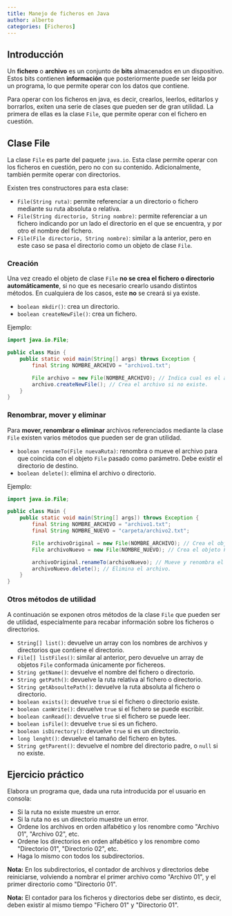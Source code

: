 ```yaml
---
title: Manejo de ficheros en Java
author: alberto
categories: [Ficheros]
---
```


## Introducción

Un **fichero** o **archivo** es un conjunto de **bits** almacenados en un dispositivo. Estos bits contienen **información** que posteriormente puede ser leída por un programa, lo que permite operar con los datos que contiene.

Para operar con los ficheros en java, es decir, crearlos, leerlos, editarlos y borrarlos, exiten una serie de clases que pueden ser de gran utilidad. La primera de ellas es la clase `File`, que permite operar con el fichero en cuestión.

## Clase File

La clase `File` es parte del paquete `java.io`. Esta clase permite operar con los ficheros en cuestión, pero no con su contenido. Adicionalmente, también permite operar con directorios.

Existen tres constructores para esta clase:

- `File(String ruta)`: permite referenciar a un directorio o fichero mediante su ruta absoluta o relativa.
- `File(String directorio, String nombre)`: permite referenciar a un fichero indicando por un lado el directorio en el que se encuentra, y por otro el nombre del fichero.
- `File(File directorio, String nombre)`: similar a la anterior, pero en este caso se pasa el directorio como un objeto de clase `File`.

### Creación

Una vez creado el objeto de clase `File` **no se crea el fichero o directorio automáticamente**, si no que es necesario crearlo usando distintos métodos. En cualquiera de los casos, este **no** se creará si ya existe.

- `boolean mkdir()`: crea un directorio.
- `boolean createNewFile()`: crea un fichero.

Ejemplo:

```java
import java.io.File;

public class Main {
    public static void main(String[] args) throws Exception {
        final String NOMBRE_ARCHIVO = "archivo1.txt";

        File archivo = new File(NOMBRE_ARCHIVO); // Indica cual es el archivo en cuestión.
        archivo.createNewFile(); // Crea el archivo si no existe.
    }
}
```

### Renombrar, mover y eliminar

Para **mover, renombrar o eliminar** archivos referenciados mediante la clase `File` existen varios métodos que pueden ser de gran utilidad.

- `boolean renameTo(File nuevaRuta)`: renombra o mueve el archivo para que coincida con el objeto `File` pasado como parámetro. Debe existir el directorio de destino.
- `boolean delete()`: elimina el archivo o directorio.

Ejemplo:

```java
import java.io.File;

public class Main {
    public static void main(String[] args]) throws Exception {
        final String NOMBRE_ARCHIVO = "archivo1.txt";
        final String NOMBRE_NUEVO = "carpeta/archivo2.txt";

        File archivoOriginal = new File(NOMBRE_ARCHIVO); // Crea el objeto File para el archivo original.
        File archivoNuevo = new File(NOMBRE_NUEVO); // Crea el objeto File para la nueva ruta del archivo.

        archivoOriginal.renameTo(archivoNuevo); // Mueve y renombra el archivo original.
        archivoNuevo.delete(); // Elimina el archivo.
    }
}
```

### Otros métodos de utilidad

A continuación se exponen otros métodos de la clase `File` que pueden ser de utilidad, especialmente para recabar información sobre los ficheros o directorios.

- `String[] list()`: devuelve un array con los nombres de archivos y directorios que contiene el directorio.
- `File[] listFiles()`: similar al anterior, pero devuelve un array de objetos `File` conformada únicamente por fichereos.
- `String getName()`: devuelve el nombre del fichero o directorio.
- `String getPath()`: devuelve la ruta relativa al fichero o directorio.
- `String getAbsoultePath()`: devuelve la ruta absoluta al fichero o directorio.
- `boolean exists()`: devuelve `true` si el fichero o directorio existe.
- `boolean canWrite()`: devuelve `true` si el fichero se puede escribir. 
- `boolean canRead()`: devuelve `true` si el fichero se puede leer. 
- `boolean isFile()`: devuelve `true` si es un fichero.
- `boolean isDirectory()`: devuelve `true` si es un directorio.
- `long lenght()`: devuelve el tamaño del fichero en bytes.
- `String getParent()`: devuelve el nombre del directorio padre, o `null` si no existe.

## Ejercicio práctico

Elabora un programa que, dada una ruta introducida por el usuario en consola:

- Si la ruta no existe muestre un error.
- Si la ruta no es un directorio muestre un error.
- Ordene los archivos en orden alfabético y los renombre como "Archivo 01", "Archivo 02", etc.
- Ordene los directorios en orden alfabético y los renombre como "Directorio 01", "Directorio 02", etc.
- Haga lo mismo con todos los subdirectorios.

**Nota:** En los subdirectorios, el contador de archivos y directorios debe reiniciarse, volviendo a nombrar el primer archivo como "Archivo 01", y el primer directorio como "Directorio 01".

**Nota:** El contador para los ficheros y directorios debe ser distinto, es decir, deben existir al mismo tiempo "Fichero 01" y "Directorio 01".
